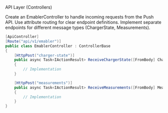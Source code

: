 API Layer (Controllers)

Create an EmablerController to handle incoming requests from the Push API.
Use attribute routing for clear endpoint definitions.
Implement separate endpoints for different message types (ChargerState, Measurements).

```cs
[ApiController]
[Route("api/v1/emabler")]
public class EmablerController : ControllerBase
{
    [HttpPost("charger-state")]
    public async Task<IActionResult> ReceiveChargerState([FromBody] ChargerStateDto chargerState)
    {
        // Implementation
    }

    [HttpPost("measurements")]
    public async Task<IActionResult> ReceiveMeasurements([FromBody] MeasurementsDto measurements)
    {
        // Implementation
    }
}
```
